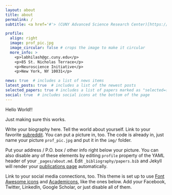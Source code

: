 ```yaml
---
layout: about
title: about
permalink: /
subtitle: <a href='#'> (CUNY Advanced Science Research Center)[https://asrc.gc.cuny.edu] </a>.

profile:
  align: right
  image: prof_pic.jpg
  image_circular: false # crops the image to make it circular
  more_info: >
    <p>labhilash@gc.cuny.edu</p>
    <p>85 St. Nicholas Terrace</p>
    <p>Neuroscience Initiative</p>
    <p>New York, NY 10031</p>

news: true  # includes a list of news items
latest_posts: true  # includes a list of the newest posts
selected_papers: true # includes a list of papers marked as "selected={true}"
social: true  # includes social icons at the bottom of the page
---
```


Hello World!!

Just making sure this works.

Write your biography here. Tell the world about yourself. Link to your favorite [subreddit](http://reddit.com). You can put a picture in, too. The code is already in, just name your picture `prof_pic.jpg` and put it in the `img/` folder.

Put your address / P.O. box / other info right below your picture. You can also disable any of these elements by editing `profile` property of the YAML header of your `_pages/about.md`. Edit `_bibliography/papers.bib` and Jekyll will render your [publications page](/al-folio/publications/) automatically.

Link to your social media connections, too. This theme is set up to use [Font Awesome icons](https://fontawesome.com/) and [Academicons](https://jpswalsh.github.io/academicons/), like the ones below. Add your Facebook, Twitter, LinkedIn, Google Scholar, or just disable all of them.
